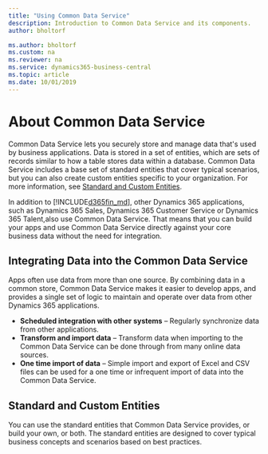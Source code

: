```yaml
---
title: "Using Common Data Service"
description: Introduction to Common Data Service and its components.
author: bholtorf

ms.author: bholtorf
ms.custom: na
ms.reviewer: na
ms.service: dynamics365-business-central
ms.topic: article
ms.date: 10/01/2019
---
```


# About Common Data Service
Common Data Service lets you securely store and manage data that's used by business applications. Data is stored in a set of entities, which are sets of records similar to how a table stores data within a database. Common Data Service includes a base set of standard entities that cover typical scenarios, but you can also create custom entities specific to your organization. For more information, see [Standard and Custom Entities](admin-common-data-service.md#standard-and-custom-entities).

In addition to [!INCLUDE[d365fin_md](includes/d365fin_md.md)], other Dynamics 365 applications, such as Dynamics 365 Sales, Dynamics 365 Customer Service or Dynamics 365 Talent,also use Common Data Service. That means that you can build your apps and use Common Data Service directly against your core business data without the need for integration.

## Integrating Data into the Common Data Service
Apps often use data from more than one source. By combining data in a common store, Common Data Service makes it easier to develop apps, and provides a single set of logic to maintain and operate over data from other Dynamics 365 applications.  

* **Scheduled integration with other systems** – Regularly synchronize data from other applications.  
* **Transform and import data** – Transform data when importing to the Common Data Service can be done through from many online data sources.  
* **One time import of data** – Simple import and export of Excel and CSV files can be used for a one time or infrequent import of data into the Common Data Service.  

## Standard and Custom Entities
You can use the standard entities that Common Data Service provides, or build your own, or both. The standard entities are designed to cover typical business concepts and scenarios based on best practices.



